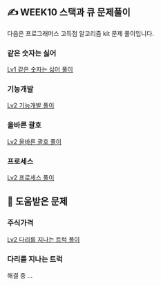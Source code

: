 ## ✍️ WEEK10 스택과 큐 문제풀이  

다음은 프로그래머스 고득점 알고리즘 kit 문제 풀이입니다. 

### 같은 숫자는 싫어 
[Lv1 같은 숫자는 싫어 풀이](https://zzoming-25.tistory.com/78)
### 기능개발 
[Lv2 기능개발 풀이](https://zzoming-25.tistory.com/79)
### 올바른 괄호  
[Lv2 올바른 괄호 풀이](https://zzoming-25.tistory.com/80)
### 프로세스  
[Lv2 프로세스 풀이](https://zzoming-25.tistory.com/82)

## 📌 도움받은 문제 
### 주식가격
[Lv2 다리를 지나는 트럭 풀이](https://zzoming-25.tistory.com/83)
### 다리를 지나는 트럭 
해결 중 ... 